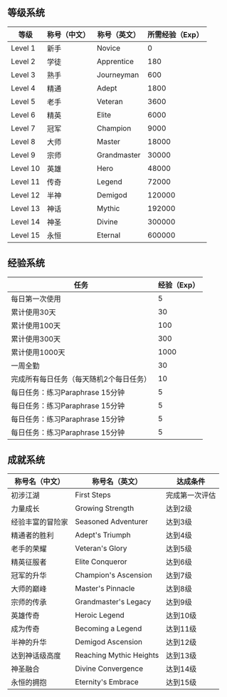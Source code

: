 ## 等级系统

| 等级     | 称号（中文） | 称号（英文） | 所需经验（Exp） |
| -------- | ------------ | ------------ | --------------- |
| Level 1  | 新手         | Novice       | 0               |
| Level 2  | 学徒         | Apprentice   | 180             |
| Level 3  | 熟手         | Journeyman   | 600             |
| Level 4  | 精通         | Adept        | 1800            |
| Level 5  | 老手         | Veteran      | 3600            |
| Level 6  | 精英         | Elite        | 6000            |
| Level 7  | 冠军         | Champion     | 9000            |
| Level 8  | 大师         | Master       | 18000           |
| Level 9  | 宗师         | Grandmaster  | 30000           |
| Level 10 | 英雄         | Hero         | 48000           |
| Level 11 | 传奇         | Legend       | 72000           |
| Level 12 | 半神         | Demigod      | 120000          |
| Level 13 | 神话         | Mythic       | 192000          |
| Level 14 | 神圣         | Divine       | 300000          |
| Level 15 | 永恒         | Eternal      | 600000          |

## 经验系统

| 任务                                    | 经验（Exp） |
| --------------------------------------- | ----------- |
| 每日第一次使用                          | 5           |
| 累计使用30天                            | 30          |
| 累计使用100天                           | 100         |
| 累计使用300天                           | 300         |
| 累计使用1000天                          | 1000        |
| 一周全勤                                | 30          |
| 完成所有每日任务（每天随机2个每日任务） | 10          |
| 每日任务：练习Paraphrase 15分钟         | 5           |
| 每日任务：练习Paraphrase 15分钟         | 5           |
| 每日任务：练习Paraphrase 15分钟         | 5           |
| 每日任务：练习Paraphrase 15分钟         | 5           |

## 成就系统

| 称号名（中文）   | 称号名（英文）          | 达成条件       |
| ---------------- | ----------------------- | -------------- |
| 初涉江湖         | First Steps             | 完成第一次评估 |
| 力量成长         | Growing Strength        | 达到2级        |
| 经验丰富的冒险家 | Seasoned Adventurer     | 达到3级        |
| 精通者的胜利     | Adept's Triumph         | 达到4级        |
| 老手的荣耀       | Veteran's Glory         | 达到5级        |
| 精英征服者       | Elite Conqueror         | 达到6级        |
| 冠军的升华       | Champion's Ascension    | 达到7级        |
| 大师的巅峰       | Master's Pinnacle       | 达到8级        |
| 宗师的传承       | Grandmaster's Legacy    | 达到9级        |
| 英雄传奇         | Heroic Legend           | 达到10级       |
| 成为传奇         | Becoming a Legend       | 达到11级       |
| 半神的升华       | Demigod Ascension       | 达到12级       |
| 达到神话级高度   | Reaching Mythic Heights | 达到13级       |
| 神圣融合         | Divine Convergence      | 达到14级       |
| 永恒的拥抱       | Eternity's Embrace      | 达到15级       |
